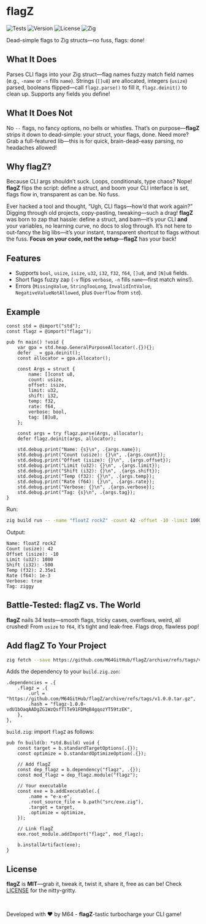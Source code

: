 # flagZ

![Tests](https://github.com/M64GitHub/flagZ/actions/workflows/test.yml/badge.svg)
![Version](https://img.shields.io/badge/version-1.0.0-blue?style=flat)
![License](https://img.shields.io/badge/license-MIT-brightgreen?style=flat)
![Zig](https://img.shields.io/badge/Zig-0.14.0-orange?style=flat)

Dead-simple flags to Zig structs—no fuss, flags: done!

## What It Does
Parses CLI flags into your Zig struct—flag names fuzzy match field names (e.g., `-name` or `-n` fills `name`). Strings (`[]u8`) are allocated, integers (`usize`) parsed, booleans flipped—call `flagz.parse()` to fill it, `flagz.deinit()` to clean up. Supports any fields you define!

## What It Does Not
No `--` flags, no fancy options, no bells or whistles. That’s on purpose—**flagZ** strips it down to dead-simple: your struct, your flags, done. Need more? Grab a full-featured lib—this is for quick, brain-dead-easy parsing, no headaches allowed!

## Why flagZ?

Because CLI args shouldn’t suck. Loops, conditionals, type chaos? Nope! **flagZ** flips the script: define a struct, and boom your CLI interface is set, flags flow in, transparent as can be. No fuss.  

Ever hacked a tool and thought, “Ugh, CLI flags—how’d that work again?” Digging through old projects, copy-pasting, tweaking—such a drag! **flagZ** was born to zap that hassle: define a struct, and bam—it’s your CLI **and** your variables, no learning curve, no docs to slog through. It’s not here to out-fancy the big libs—it’s your instant, transparent shortcut to flags without the fuss. **Focus on your code, not the setup**—**flagZ** has your back!

## Features
- Supports `bool`, `usize`, `isize`, `u32`, `i32`, `f32`, `f64`, `[]u8`, and `[N]u8` fields.
- Short flags fuzzy zap (`-v` flips `verbose`, `-n` fills `name`—first match wins!).
- Errors (`MissingValue`, `StringTooLong`, `InvalidIntValue`, `NegativeValueNotAllowed`, plus `Overflow` from `std`).

## Example

```zig
const std = @import("std");
const flagz = @import("flagz");

pub fn main() !void {
    var gpa = std.heap.GeneralPurposeAllocator(.{}){};
    defer _ = gpa.deinit();
    const allocator = gpa.allocator();

    const Args = struct {
        name: []const u8,
        count: usize,
        offset: isize,
        limit: u32,
        shift: i32,
        temp: f32,
        rate: f64,
        verbose: bool,
        tag: [8]u8,
    };

    const args = try flagz.parse(Args, allocator);
    defer flagz.deinit(args, allocator);

    std.debug.print("Name: {s}\n", .{args.name});
    std.debug.print("Count (usize): {}\n", .{args.count});
    std.debug.print("Offset (isize): {}\n", .{args.offset});
    std.debug.print("Limit (u32): {}\n", .{args.limit});
    std.debug.print("Shift (i32): {}\n", .{args.shift});
    std.debug.print("Temp (f32): {}\n", .{args.temp});
    std.debug.print("Rate (f64): {}\n", .{args.rate});
    std.debug.print("Verbose: {}\n", .{args.verbose});
    std.debug.print("Tag: {s}\n", .{args.tag});
}
```

Run:
```bash
zig build run -- -name "floatZ rockZ" -count 42 -offset -10 -limit 1000 -shift -500 -temp 23.5 -rate 0.001 -verbose -tag ziggy
```
Output:
```
Name: floatZ rockZ
Count (usize): 42
Offset (isize): -10
Limit (u32): 1000
Shift (i32): -500
Temp (f32): 2.35e1
Rate (f64): 1e-3
Verbose: true
Tag: ziggy
```
## Battle-Tested: flagZ vs. The World

**flagZ** nails 34 tests—smooth flags, tricky cases, overflows, weird, all crushed! From `usize` to `f64`, it’s tight and leak-free. Flags drop, flawless pop!


## Add flagZ To Your Project
```sh
zig fetch --save https://github.com/M64GitHub/flagZ/archive/refs/tags/v1.0.0.tar.gz
```
Adds the dependency to your `build.zig.zon`:
```zig
.dependencies = .{
    .flagz = .{
        .url = "https://github.com/M64GitHub/flagZ/archive/refs/tags/v1.0.0.tar.gz",
        .hash = "flagz-1.0.0-vdU1bOaqAADgZG1WzQsfTlTe91FDMqB4gqozYT59tzEK",
    },
},
```

`build.zig`: import `flagZ` as follows:
```zig
pub fn build(b: *std.Build) void {
    const target = b.standardTargetOptions(.{});
    const optimize = b.standardOptimizeOption(.{});

    // Add flagZ
    const dep_flagz = b.dependency("flagz", .{}); 
    const mod_flagz = dep_flagz.module("flagz");  

    // Your executable
    const exe = b.addExecutable(.{
        .name = "e-x-e",
        .root_source_file = b.path("src/exe.zig"),
        .target = target,
        .optimize = optimize,
    });

    // Link flagZ
    exe.root_module.addImport("flagz", mod_flagz); 

    b.installArtifact(exe);
}
```
## License

**flagZ** is **MIT**—grab it, tweak it, twist it, share it, free as can be! Check [LICENSE](LICENSE) for the nitty-gritty.  

<br>

Developed with ❤️ by M64 - **flagZ**-tastic turbocharge your CLI game!


